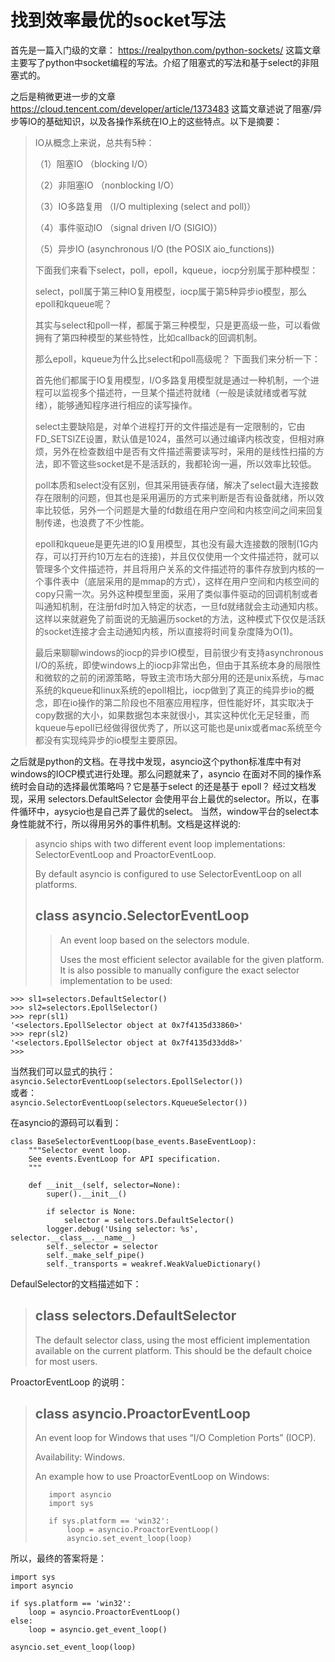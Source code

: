 #  找到效率最优的socket写法

首先是一篇入门级的文章： https://realpython.com/python-sockets/  这篇文章主要写了python中socket编程的写法。介绍了阻塞式的写法和基于select的非阻塞式的。

之后是稍微更进一步的文章 https://cloud.tencent.com/developer/article/1373483 这篇文章述说了阻塞/异步等IO的基础知识，以及各操作系统在IO上的这些特点。以下是摘要：

>IO从概念上来说，总共有5种：
>
>（1）阻塞IO （blocking I/O）
>
>（2）非阻塞IO （nonblocking I/O）
>
>（3）IO多路复用 （I/O multiplexing (select and poll)）
>
>（4）事件驱动IO （signal driven I/O (SIGIO)）
>
>（5）异步IO (asynchronous I/O (the POSIX aio_functions))
>
>下面我们来看下select，poll，epoll，kqueue，iocp分别属于那种模型：
>
>select，poll属于第三种IO复用模型，iocp属于第5种异步io模型，那么epoll和kqueue呢？
>
>其实与select和poll一样，都属于第三种模型，只是更高级一些，可以看做拥有了第四种模型的某些特性，比如callback的回调机制。
>
>那么epoll，kqueue为什么比select和poll高级呢？ 下面我们来分析一下：
>
>首先他们都属于IO复用模型，I/O多路复用模型就是通过一种机制，一个进程可以监视多个描述符，一旦某个描述符就绪（一般是读就绪或者写就绪），能够通知程序进行相应的读写操作。
>
>select主要缺陷是，对单个进程打开的文件描述是有一定限制的，它由FD_SETSIZE设置，默认值是1024，虽然可以通过编译内核改变，但相对麻烦，另外在检查数组中是否有文件描述需要读写时，采用的是线性扫描的方法，即不管这些socket是不是活跃的，我都轮询一遍，所以效率比较低。
>
>poll本质和select没有区别，但其采用链表存储，解决了select最大连接数存在限制的问题，但其也是采用遍历的方式来判断是否有设备就绪，所以效率比较低，另外一个问题是大量的fd数组在用户空间和内核空间之间来回复制传递，也浪费了不少性能。
>
>epoll和kqueue是更先进的IO复用模型，其也没有最大连接数的限制(1G内存，可以打开约10万左右的连接)，并且仅仅使用一个文件描述符，就可以管理多个文件描述符，并且将用户关系的文件描述符的事件存放到内核的一个事件表中（底层采用的是mmap的方式），这样在用户空间和内核空间的copy只需一次。另外这种模型里面，采用了类似事件驱动的回调机制或者叫通知机制，在注册fd时加入特定的状态，一旦fd就绪就会主动通知内核。这样以来就避免了前面说的无脑遍历socket的方法，这种模式下仅仅是活跃的socket连接才会主动通知内核，所以直接将时间复杂度降为O(1)。
>
>最后来聊聊windows的iocp的异步IO模型，目前很少有支持asynchronous I/O的系统，即使windows上的iocp非常出色，但由于其系统本身的局限性和微软的之前的闭源策略，导致主流市场大部分用的还是unix系统，与mac系统的kqueue和linux系统的epoll相比，iocp做到了真正的纯异步io的概念，即在io操作的第二阶段也不阻塞应用程序，但性能好坏，其实取决于copy数据的大小，如果数据包本来就很小，其实这种优化无足轻重，而kqueue与epoll已经做得很优秀了，所以这可能也是unix或者mac系统至今都没有实现纯异步的io模型主要原因。
>


之后就是python的文档。在寻找中发现，asyncio这个python标准库中有对windows的IOCP模式进行处理。那么问题就来了，asyncio 在面对不同的操作系统时会自动的选择最优策略吗？它是基于select 的还是基于 epoll？ 
经过文档发现，采用 selectors.DefaultSelector 会使用平台上最优的selector。所以，在事件循环中，aysycio也是自己弄了最优的select。 当然，window平台的select本身性能就不行，所以得用另外的事件机制。文档是这样说的:


>asyncio ships with two different event loop implementations: SelectorEventLoop and ProactorEventLoop.
>
>By default asyncio is configured to use SelectorEventLoop on all platforms.
>
>## class asyncio.SelectorEventLoop
>> An event loop based on the selectors module.
>>
>>  Uses the most efficient selector available for the given platform. It is also possible to manually configure the exact selector implementation to be used:
```
>>> sl1=selectors.DefaultSelector()
>>> sl2=selectors.EpollSelector()
>>> repr(sl1)
'<selectors.EpollSelector object at 0x7f4135d33860>'
>>> repr(sl2)
'<selectors.EpollSelector object at 0x7f4135d33dd8>'
>>>

```
当然我们可以显式的执行：  
`asyncio.SelectorEventLoop(selectors.EpollSelector())`  
或者：  
`asyncio.SelectorEventLoop(selectors.KqueueSelector())`

在asyncio的源码可以看到：
```
class BaseSelectorEventLoop(base_events.BaseEventLoop):
    """Selector event loop.
    See events.EventLoop for API specification.
    """

    def __init__(self, selector=None):
        super().__init__()

        if selector is None:
            selector = selectors.DefaultSelector()
        logger.debug('Using selector: %s', selector.__class__.__name__)
        self._selector = selector
        self._make_self_pipe()
        self._transports = weakref.WeakValueDictionary()
```
DefaulSelector的文档描述如下：

>## class selectors.DefaultSelector
>
>The default selector class, using the most efficient implementation available on the current platform. This should be the default choice for most users.

ProactorEventLoop 的说明：

>## class asyncio.ProactorEventLoop
>
>An event loop for Windows that uses “I/O Completion Ports” (IOCP).
>
>Availability: Windows.
>
>An example how to use ProactorEventLoop on Windows:
>```
>    import asyncio
>    import sys
>
>    if sys.platform == 'win32':
>        loop = asyncio.ProactorEventLoop()
>        asyncio.set_event_loop(loop)
>```
>
所以，最终的答案将是：
```
import sys
import asyncio

if sys.platform == 'win32':
    loop = asyncio.ProactorEventLoop()
else:
    loop = asyncio.get_event_loop()
    
asyncio.set_event_loop(loop)